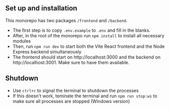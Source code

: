 ## Set up and installation

This monorepo has two packages `/frontend` and `/backend`.

- The first step is to copy `.env.example` to `.env` and fill in the blanks.
- After, in the root of the monorepo run `npm install` to install all necessary modules
- Then, run `npm run dev` to start both the Vite React frontend and the Node Express backend simultaneously
- The frontend should start on http://localhost:3000 and the backend on http://localhost:3001. Make sure to have them available.

## Shutdown

- Use `ctrl+c` to signal the terminal to shutdown the processes
- If this doesn't work, teminate the terminal and run `npm run stop:ws` to make sure all processes are stopped (Windows version)
